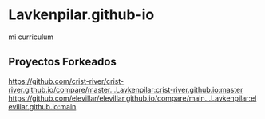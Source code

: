 # Lavkenpilar.github-io
mi curriculum
## Proyectos Forkeados
https://github.com/crist-river/crist-river.github.io/compare/master...Lavkenpilar:crist-river.github.io:master
https://github.com/elevillar/elevillar.github.io/compare/main...Lavkenpilar:elevillar.github.io:main
